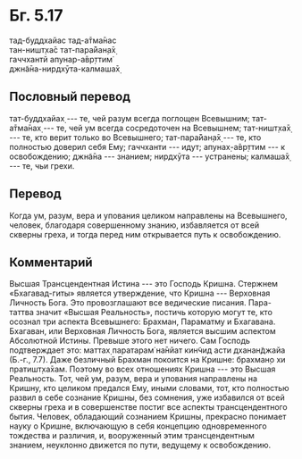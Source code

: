 # Бг. 5.17
тад-буддхайас тад-а̄тма̄нас<br/>
тан-ништ̣ха̄с тат-пара̄йан̣а̄х̣<br/>
гаччхантй апунар-а̄вр̣ттим̇<br/>
джн̃а̄на-нирдхӯта-калмаша̄х̣
## Пословный перевод

тат-буддхайах̣ --- те, чей разум всегда поглощен Всевышним; тат-а̄тма̄нах̣
--- те, чей ум всегда сосредоточен на Всевышнем; тат-ништ̣ха̄х̣ --- те, кто
верит только во Всевышнего; тат-пара̄йан̣а̄х̣ --- те, кто полностью доверил
себя Ему; гаччханти --- идут; апунах̣-а̄вр̣ттим --- к освобождению; джн̃а̄на
--- знанием; нирдхӯта --- устранены; калмаша̄х̣ --- те, чьи грехи.

## Перевод

Когда ум, разум, вера и упования целиком направлены на Всевышнего,
человек, благодаря совершенному знанию, избавляется от всей скверны
греха, и тогда перед ним открывается путь к освобождению.

## Комментарий

Высшая Трансцендентная Истина --- это Господь Кришна. Стержнем
«Бхагавад-гиты» является утверждение, что Кришна --- Верховная Личность
Бога. Это провозглашают все ведические писания. Пара-таттва значит
«Высшая Реальность», постичь которую могут те, кто осознал три аспекта
Всевышнего: Брахман, Параматму и Бхагавана. Бхагаван, или Верховная
Личность Бога, является высшим аспектом Абсолютной Истины. Превыше этого
нет ничего. Сам Господь подтверждает это: маттах̣ паратарам̇ на̄нйат кин̃чид
асти дханан̃джайа (Б.-г., 7.7). Даже безличный Брахман покоится на
Кришне: брахман̣о хи пратишт̣ха̄хам. Поэтому во всех отношениях Кришна ---
это Высшая Реальность. Тот, чей ум, разум, вера и упования направлены на
Кришну, кто целиком предался Ему, иными словами, тот, кто полностью
развил в себе сознание Кришны, без сомнения, уже избавился от всей
скверны греха и в совершенстве постиг все аспекты трансцендентного
бытия. Человек, обладающий сознанием Кришны, прекрасно понимает науку о
Кришне, включающую в себя концепцию одновременного тождества и различия,
и, вооруженный этим трансцендентным знанием, неуклонно движется по пути,
ведущему к освобождению.
